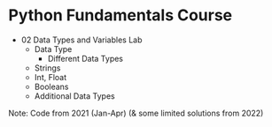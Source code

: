 # Python Fundamentals Course
- 02 Data Types and Variables Lab
    - Data Type
        - Different Data Types
    - Strings
    - Int, Float
    - Booleans
    - Additional Data Types

Note: Code from 2021 (Jan-Apr) (& some limited solutions from 2022)
